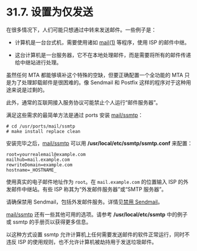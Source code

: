 # 31.7. 设置为仅发送

在很多情况下，人们可能只想通过中转来发送邮件。一些例子是：

- 计算机是一台台式机，需要使用诸如 [mail(1)](https://www.freebsd.org/cgi/man.cgi?query=mail&sektion=1&format=html) 等程序，使用 ISP 的邮件中继。

- 这台计算机是一台服务器，它不在本地处理邮件，而是需要将所有的邮件传递给中继站进行处理。

虽然任何 MTA 都能够填补这个特殊的空缺，但要正确配置一个全功能的 MTA 只是为了处理卸载邮件是很困难的。像 Sendmail 和 Postfix 这样的程序对于这种用途来说是过剩的。

此外，通常的互联网接入服务协议可能禁止个人运行“邮件服务器”。

满足这些需求的最简单方法是通过 ports 安装 [mail/ssmtp](https://cgit.freebsd.org/ports/tree/mail/ssmtp/pkg-descr)：

```
# cd /usr/ports/mail/ssmtp
# make install replace clean
```

安装完毕之后，[mail/ssmtp](https://cgit.freebsd.org/ports/tree/mail/ssmtp/pkg-descr) 可以用 **/usr/local/etc/ssmtp/ssmtp.conf** 来配置：

```
root=yourrealemail@example.com
mailhub=mail.example.com
rewriteDomain=example.com
hostname=_HOSTNAME_
```

使用真实的电子邮件地址作为 `root`。在 `mail.example.com` 的位置输入 ISP 的外发邮件中继站。有些 ISP 称其为“外发邮件服务器”或“SMTP 服务器”。

请确保禁用 Sendmail，包括外发邮件服务。详情见[禁用 Sendmail](https://docs.freebsd.org/en/books/handbook/mail/#mail-disable-sendmail)。

[mail/ssmtp](https://cgit.freebsd.org/ports/tree/mail/ssmtp/pkg-descr) 还有一些其他可用的选项。请参考 **/usr/local/etc/ssmtp** 中的例子或 ssmtp 的手册页以获得更多信息。

以这种方式设置 ssmtp 允许计算机上任何需要发送邮件的软件正常运行，同时不违反 ISP 的使用规则，也不允许计算机被劫持用于发送垃圾邮件。